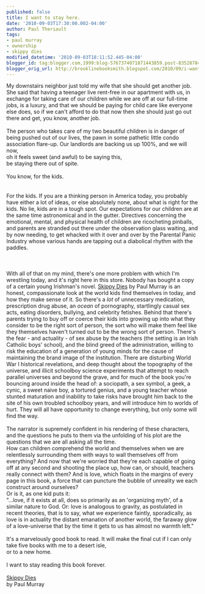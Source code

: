 ```yaml
---
published: false
title: I want to stay here.
date: '2010-09-03T17:30:00.002-04:00'
author: Paul Theriault
tags:
- paul murray
- ownership
- skippy dies
modified_datetime: '2010-09-03T18:11:52.445-04:00'
blogger_id: tag:blogger.com,1999:blog-5767374071871443859.post-8352878461690713474
blogger_orig_url: http://brooklinebooksmith.blogspot.com/2010/09/i-want-to-stay-here.html
---
```


My downstairs neighbor just told my wife that she should get another job.<br />She said that having a teenager live rent-free in our apartment with us, in exchange for taking care of our children while we are off at our full-time jobs, is a luxury, and that we should be paying for child care like everyone else does, so if we can't afford to do that now then she should just go out there and get, you know, another job.<br /><br />The person who takes care of my two beautiful children is in danger of being pushed out of our lives, the pawn in some pathetic little condo association flare-up. Our landlords are backing us up 100%, and we will now,<br />oh it feels sweet (and awful) to be saying this,<br />be staying there out of spite.<br /><br />You know, for the kids.<br /><br /><br />For the kids. If you are a thinking person in America today, you probably have either a lot of ideas, or else absolutely none, about what is right for the kids. No lie, kids are in a tough spot. Our expectations for our children are at the same time astronomical and in the gutter. Directives concerning the emotional, mental, and physical health of children are ricocheting pinballs, and parents are stranded out there under the observation glass waiting, and by now needing, to get whacked with it over and over by the Parental Panic Industry whose various hands are tapping out a diabolical rhythm with the paddles.<br /><br /><br /><br />With all of that on my mind, there's one more problem with which I'm wrestling today, and it's right here in this store. Nobody has bought a copy of a certain young Irishman's novel. <a href="http://www.brooklinebooksmith-shop.com/book/9780865479432">Skippy Dies</a> by Paul Murray is an honest, compassionate look at the world kids find themselves in today, and how they make sense of it. So there's a<em> lot</em> of unnecessary medication, prescription drug abuse, an <em>ocean</em> of pornography, startlingly casual sex acts, eating disorders, bullying, and celebrity fetishes. Behind that there's parents trying to buy off or coerce their kids into growing up into what they consider to be the right sort of person, the sort who will make them feel like they themselves haven't turned out to be the wrong sort of person. There's the fear - and actuality - of sex abuse by the teachers (the setting is an Irish Catholic boys' school), and the blind greed of the administration, willing to risk the education of a generation of young minds for the cause of maintaining the brand image of the institution. There are disturbing World War I historical revelations, and deep thought about the topography of the universe, and illicit schoolboy science experiments that attempt to reach parallel universes and beyond the grave, and for much of the book you're bouncing around inside the head of: a sociopath, a sex symbol, a geek, a cynic, a sweet naive boy, a tortured genius, and a young teacher whose stunted maturation and inability to take risks have brought him back to the site of his own troubled schoolboy years, and will introduce him to worlds of hurt. They will all have opportunity to change everything, but only some will find the way.<br /><br />The narrator is supremely confident in his rendering of these characters, and the questions he puts to them via the unfolding of his plot are the questions that we are all asking all the time.<br />How can children comprehend the world and themselves when we are relentlessly surrounding them with ways to wall themselves off from everything? And now that we're worried that they're each capable of going off at any second and shooting the place up, how can, or should, teachers really connect with them? And is love, which floats in the margins of every page in this book, a force that can puncture the bubble of unreality we each construct around ourselves?<br />Or is it, as one kid puts it:<br />"...love, if it exists at all, does so primarily as an 'organizing myth', of a similar nature to God. Or: love is analogous to gravity, as postulated in recent theories, that is to say, what we experience faintly, sporadically, as love is in actuality the distant emanation of another world, the faraway glow of a love-universe that by the time it gets to us has almost no warmth left."<br /><br />It's a marvelously good book to read. It will make the final cut if I can only take five books with me to a desert isle,<br />or to a new home.<br /><br />I want to stay reading this book forever.<br /><br /><a href="http://www.brooklinebooksmith-shop.com/book/9780865479432">Skippy Dies</a><br />by Paul Murray